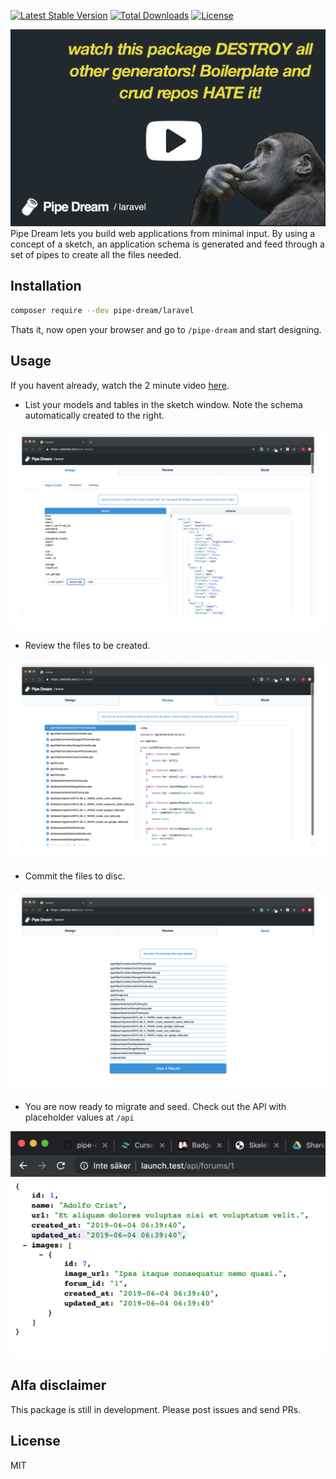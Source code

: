 
[![Latest Stable Version](https://img.shields.io/packagist/v/pipe-dream/laravel.svg)](https://packagist.org/packages/pipe-dream/laravel)
[![Total Downloads](https://img.shields.io/packagist/dt/pipe-dream/laravel.svg)](https://packagist.org/packages/pipe-dream/laravel)
[![License](https://img.shields.io/packagist/l/pipe-dream/laravel.svg)](https://packagist.org/packages/pipe-dream/laravel)



<a href="https://www.youtube.com/watch?v=doUlmZdvP1o" target="_blank">
<img src="src/public/img/video_splash_joke.png" title="source: imgur.com" />
</a>
Pipe Dream lets you build web applications from minimal input. By using a concept of a sketch, an application schema is generated and feed through a set of pipes to create all the files needed.

## Installation

```bash
composer require --dev pipe-dream/laravel
```

Thats it, now open your browser and go to `/pipe-dream` and start designing.

## Usage
If you havent already, watch the 2 minute video [here](https://www.youtube.com/watch?v=doUlmZdvP1o).

* List your models and tables in the sketch window. Note the schema automatically created to the right.

<kbd><img src="src/public/img/screenshots/design.png" /></kbd>

 * Review the files to be created.

<kbd><img src="src/public/img/screenshots/review.png" /></kbd>

* Commit the files to disc.

<kbd><img src="src/public/img/screenshots/build.png" /></kbd>

* You are now ready to migrate and seed. Check out the API with placeholder values at `/api`

<kbd><img src="src/public/img/screenshots/api.png" /></kbd>

## Alfa disclaimer
This package is still in development. Please post issues and send PRs.

## License
MIT